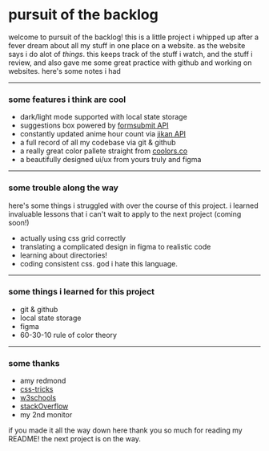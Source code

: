 # pursuit of the backlog

welcome to pursuit of the backlog!
this is a little project i whipped up after a fever dream about all my stuff in one place on a website. as the website says i do alot of *things*. this keeps track of the stuff i watch, and the stuff i review, and also gave me some great practice with github and working on websites. here's some notes i had

---

### some features i think are cool
- dark/light mode supported with local state storage
- suggestions box powered by [formsubmit API](https://www.formsubmit.co)
- constantly updated anime hour count via [jikan API](https://www.jikan.moe)
- a full record of all my codebase via git & github
- a really great color pallete straight from [coolors.co](https://www.coolors.co)
- a beautifully designed ui/ux from yours truly and figma

---

### some trouble along the way
here's some things i struggled with over the course of this project. i learned invaluable lessons that i can't wait to apply to the next project (coming soon!)
- actually using css grid correctly
- translating a complicated design in figma to realistic code
- learning about directories!
- coding consistent css. god i hate this language.

---

### some things i learned for this project
- git & github 
- local state storage
- figma
- 60-30-10 rule of color theory

---

### some thanks
- amy redmond
- [css-tricks](https://www.css-tricks.com)
- [w3schools](https://www.w3schools.com)
- [stackOverflow](https://www.stackoverflow.com)
- my 2nd monitor

if you made it all the way down here thank you so much for reading my README! the next project is on the way.
